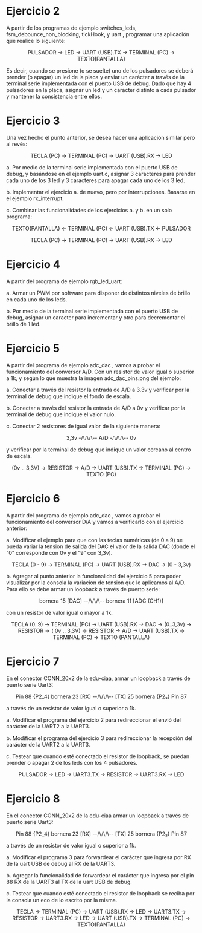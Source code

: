 # Ejercicio 2

A partir de los programas de ejemplo switches_leds, fsm_debounce_non_blocking, tickHook, y uart , programar una aplicación que realice lo
siguiente:

<p align="center">
  PULSADOR -> LED -> UART (USB).TX -> TERMINAL (PC) -> TEXTO(PANTALLA)
</p>

Es decir, cuando se presione (o se suelte) uno de los pulsadores se deberá prender (o apagar) un led de la placa y enviar un carácter a
través de la terminal serie implementada con el puerto USB de debug. Dado que hay 4 pulsadores en la placa, asignar un led y un caracter
distinto a cada pulsador y mantener la consistencia entre ellos.



# Ejercicio 3

Una vez hecho el punto anterior, se desea hacer una aplicación similar pero al revés:

<p align="center">
  TECLA (PC) -> TERMINAL (PC) -> UART (USB).RX -> LED
</p>

a. Por medio de la terminal serie implementada con el puerto USB de debug, y basándose en el ejemplo uart.c, asignar 3
caracteres para prender cada uno de los 3 led y 3 caracteres para apagar cada uno de los 3 led.

b. Implementar el ejercicio a. de nuevo, pero por interrupciones. Basarse en el ejemplo rx_interrupt.

c. Combinar las funcionalidades de los ejercicios a. y b. en un solo programa:

<p align="center">
  TEXTO(PANTALLA) <- TERMINAL (PC) <- UART (USB).TX <- PULSADOR
</p>

<p align="center">
  TECLA (PC) -> TERMINAL (PC) -> UART (USB).RX -> LED
</p>



# Ejercicio 4

A partir del programa de ejemplo rgb_led_uart:

a. Armar un PWM por software para disponer de distintos niveles de brillo en cada uno de los leds.

b. Por medio de la terminal serie implementada con el puerto USB de debug, asignar un caracter para incrementar y otro para
decrementar el brillo de 1 led.



# Ejercicio 5

A partir del programa de ejemplo adc_dac , vamos a probar el funcionamiento del conversor A/D. Con un resistor de valor igual o superior a
1k, y según lo que muestra la imagen adc_dac_pins.png del ejemplo:

a. Conectar a través del resistor la entrada de A/D a 3.3v y verificar por la terminal de debug que indique el fondo de escala.

b. Conectar a través del resistor la entrada de A/D a 0v y verificar por la terminal de debug que indique el valor nulo.

c. Conectar 2 resistores de igual valor de la siguiente manera:

<p align="center">
  3,3v -/\/\/\-- A/D -/\/\/\-- 0v
</p>

y verificar por la terminal de debug que indique un valor cercano al centro de escala.

<p align="center">
  (0v .. 3,3V) -> RESISTOR -> A/D -> UART (USB).TX -> TERMINAL (PC) -> TEXTO (PC)
</p>


# Ejercicio 6

A partir del programa de ejemplo adc_dac , vamos a probar el funcionamiento del conversor D/A y vamos a verificarlo con el ejercicio
anterior:

a. Modificar el ejemplo para que con las teclas numéricas (de 0 a 9) se pueda variar la tension de salida del DAC el valor de la
salida DAC (donde el “0” corresponde con 0v y el “9” con 3,3v).

<p align="center">
TECLA (0 - 9) -> TERMINAL (PC) -> UART (USB).RX -> DAC -> (0 - 3,3v)
</p>

b. Agregar al punto anterior la funcionalidad del ejercicio 5 para poder visualizar por la consola la variacion de tension que le
aplicamos al A/D. Para ello se debe armar un loopback a través de puerto serie:

<p align="center">
bornera 15 [DAC] --/\/\/\-- bornera 11 [ADC (CH1)]
</p>

con un resistor de valor igual o mayor a 1k.

<p align="center">
TECLA (0..9) -> TERMINAL (PC) -> UART (USB).RX -> DAC -> (0..3,3v) -> RESISTOR -> ( 0v .. 3,3V) -> RESISTOR -> A/D ->
UART (USB).TX -> TERMINAL (PC) -> TEXTO (PANTALLA)
</p>



# Ejercicio 7

En el conector CONN_20x2 de la edu-ciaa, armar un loopback a través de puerto serie Uart3:

<p align="center">
  Pin 88 {P2_4} bornera 23 [RX] --/\/\/\-- [TX] 25 bornera {P2₃} Pin 87
</p>

a través de un resistor de valor igual o superior a 1k.

a. Modificar el programa del ejercicio 2 para redireccionar el envió del carácter de la UART2 a la UART3.

b. Modificar el programa del ejercicio 3 para redireccionar la recepción del carácter de la UART2 a la UART3.

c. Testear que cuando esté conectado el resistor de loopback, se puedan prender o apagar 2 de los leds con los 4 pulsadores.

<p align="center">
  PULSADOR -> LED -> UART3.TX -> RESISTOR -> UART3.RX -> LED
</p>



# Ejercicio 8

En el conector CONN_20x2 de la edu-ciaa armar un loopback a través de puerto serie Uart3:

<p align="center">
  Pin 88 {P2_4} bornera 23 [RX] --/\/\/\-- [TX] 25 bornera {P2₃} Pin 87
</p>

a través de un resistor de valor igual o superior a 1k.

a. Modificar el programa 3 para forwardear el carácter que ingresa por RX de la uart USB de debug al RX de la UART3.

b. Agregar la funcionalidad de forwardear el carácter que ingresa por el pin 88 RX de la UART3 al TX de la uart USB de
debug.

c. Testear que cuando esté conectado el resistor de loopback se reciba por la consola un eco de lo escrito por la misma.

<p align="center">
  TECLA -> TERMINAL (PC) -> UART (USB).RX -> LED -> UART3.TX -> RESISTOR -> UART3.RX -> LED -> UART (USB).TX ->
  TERMINAL (PC) -> TEXTO(PANTALLA)
</p>
